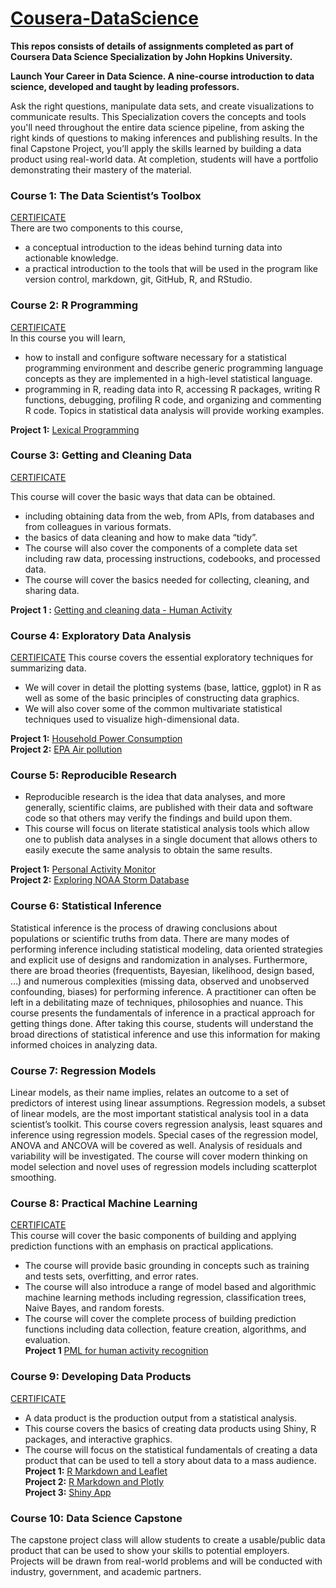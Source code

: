 # [Cousera-DataScience](https://www.coursera.org/specializations/jhu-data-science)
**This repos consists of details of assignments completed as part of Coursera Data Science Specialization by John Hopkins University.**

**Launch Your Career in Data Science. A nine-course introduction to data science, developed and taught by leading professors.**

Ask the right questions, manipulate data sets, and create visualizations to communicate results. This Specialization covers the concepts and tools you'll need throughout the entire data science pipeline, from asking the right kinds of questions to making inferences and publishing results. In the final Capstone Project, you’ll apply the skills learned by building a data product using real-world data. At completion, students will have a portfolio demonstrating their mastery of the material.

### Course 1: The Data Scientist’s Toolbox
[CERTIFICATE](https://www.coursera.org/account/accomplishments/certificate/7QBNK95Q5RAC)  
There are two components to this course,
* a conceptual introduction to the ideas behind turning data into actionable knowledge.
* a practical introduction to the tools that will be used in the program like version control, markdown, git, GitHub, R, and RStudio.

### Course 2:  R Programming
[CERTIFICATE](https://www.coursera.org/account/accomplishments/certificate/GYYYQ9R6W7EB)  
In this course you will learn,
* how to install and configure software necessary for a statistical programming environment and describe generic programming language concepts as they are implemented in a high-level statistical language.
* programming in R, reading data into R, accessing R packages, writing R functions, debugging, profiling R code, and organizing and commenting R code. Topics in statistical data analysis will provide working examples.

**Project 1:** [Lexical Programming](CourseraRProgramming-LexicalProgramming)

### Course 3: Getting and Cleaning Data
[CERTIFICATE](https://www.coursera.org/account/accomplishments/certificate/KU4VBSTETK9X)

This course will cover the basic ways that data can be obtained.
* including obtaining data from the web, from APIs, from databases and from colleagues in various formats.
* the basics of data cleaning and how to make data “tidy”.
* The course will also cover the components of a complete data set including raw data, processing instructions, codebooks, and processed data.
* The course will cover the basics needed for collecting, cleaning, and sharing data.

**Project 1 :** [Getting and cleaning data - Human Activity](CourseraGDC-HumanActivityRecognition)

### Course 4: Exploratory Data Analysis
[CERTIFICATE](https://www.coursera.org/account/accomplishments/certificate/FSBJBL8XKVM9)
This course covers the essential exploratory techniques for summarizing data.
* We will cover in detail the plotting systems (base, lattice, ggplot) in R as well as some of the basic principles of constructing data graphics.
* We will also cover some of the common multivariate statistical techniques used to visualize high-dimensional data.

**Project 1:** [Household Power Consumption](https://github.com/arnarejo/CourseraEDA-HouseholdPowerConsumption)  
**Project 2:** [EPA Air pollution ](https://github.com/arnarejo/CourseraEDA--EPAAirPollution)

### Course 5: Reproducible Research
* Reproducible research is the idea that data analyses, and more generally, scientific claims, are published with their data and software code so that others may verify the findings and build upon them.
* This course will focus on literate statistical analysis tools which allow one to publish data analyses in a single document that allows others to easily execute the same analysis to obtain the same results.

**Project 1:** [Personal Activity Monitor](https://github.com/arnarejo/CourseraRR-PersonalActivityMonitor)  
**Project 2:** [Exploring NOAA Storm Database](https://github.com/arnarejo/CourseraRR-StormData)

### Course 6: Statistical Inference
Statistical inference is the process of drawing conclusions about populations or scientific truths from data. There are many modes of performing inference including statistical modeling, data oriented strategies and explicit use of designs and randomization in analyses. Furthermore, there are broad theories (frequentists, Bayesian, likelihood, design based, …) and numerous complexities (missing data, observed and unobserved confounding, biases) for performing inference. A practitioner can often be left in a debilitating maze of techniques, philosophies and nuance. This course presents the fundamentals of inference in a practical approach for getting things done. After taking this course, students will understand the broad directions of statistical inference and use this information for making informed choices in analyzing data.

### Course 7: Regression Models
Linear models, as their name implies, relates an outcome to a set of predictors of interest using linear assumptions. Regression models, a subset of linear models, are the most important statistical analysis tool in a data scientist’s toolkit. This course covers regression analysis, least squares and inference using regression models. Special cases of the regression model, ANOVA and ANCOVA will be covered as well. Analysis of residuals and variability will be investigated. The course will cover modern thinking on model selection and novel uses of regression models including scatterplot smoothing.

### Course 8: Practical Machine Learning  
[CERTIFICATE](https://www.coursera.org/account/accomplishments/certificate/FTQHTDECYVMU)  
This course will cover the basic components of building and applying prediction functions with an emphasis on practical applications.
* The course will provide basic grounding in concepts such as training and tests sets, overfitting, and error rates.
* The course will also introduce a range of model based and algorithmic machine learning methods including regression, classification trees, Naive Bayes, and random forests.
* The course will cover the complete process of building prediction functions including data collection, feature creation, algorithms, and evaluation.  
**Project 1** [PML for human activity recognition](https://github.com/arnarejo/CourseraPML-HumanActivityRecognition)

### Course 9: Developing Data Products
[CERTIFICATE](https://www.coursera.org/account/accomplishments/certificate/LA8QQXW4HVUM)  
* A data product is the production output from a statistical analysis.
* This course covers the basics of creating data products using Shiny, R packages, and interactive graphics.
* The course will focus on the statistical fundamentals of creating a data product that can be used to tell a story about data to a mass audience.  
**Project 1:** [R Markdown and Leaflet](https://github.com/arnarejo/CourseraDS-Leaflet)  
**Project 2:** [R Markdown and Plotly](https://github.com/arnarejo/CourseraDS-plotly)  
**Project 3:** [Shiny App](https://github.com/arnarejo/CourseraDS-ShinyApp)  

### Course 10: Data Science Capstone
The capstone project class will allow students to create a usable/public data product that can be used to show your skills to potential employers. Projects will be drawn from real-world problems and will be conducted with industry, government, and academic partners.
